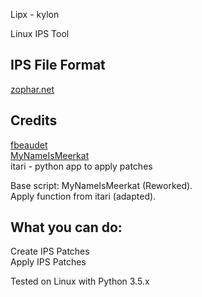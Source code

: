 Lipx - kylon  

Linux IPS Tool  

## IPS File Format  
  [zophar.net](http://zerosoft.zophar.net/ips.php)  

## Credits  
  [fbeaudet](https://github.com/fbeaudet/ips.py/blob/master/ips.py)  
  [MyNameIsMeerkat](https://github.com/MyNameIsMeerkat/RetronPy)  
  itari - python app to apply patches

  Base script: MyNameIsMeerkat (Reworked).  
  Apply function from itari (adapted).  

## What you can do:  

Create IPS Patches  
Apply IPS Patches  

Tested on Linux with Python 3.5.x
